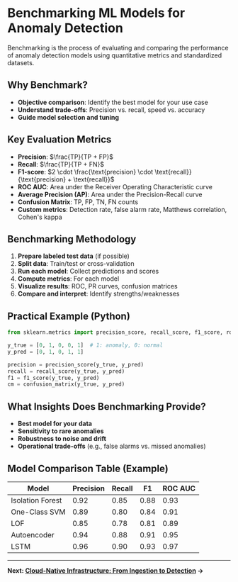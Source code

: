 # Benchmarking ML Models for Anomaly Detection

Benchmarking is the process of evaluating and comparing the performance of anomaly detection models using quantitative metrics and standardized datasets.

## Why Benchmark?
- **Objective comparison**: Identify the best model for your use case
- **Understand trade-offs**: Precision vs. recall, speed vs. accuracy
- **Guide model selection and tuning**

## Key Evaluation Metrics
- **Precision**: $\frac{TP}{TP + FP}$
- **Recall**: $\frac{TP}{TP + FN}$
- **F1-score**: $2 \cdot \frac{\text{precision} \cdot \text{recall}}{\text{precision} + \text{recall}}$
- **ROC AUC**: Area under the Receiver Operating Characteristic curve
- **Average Precision (AP)**: Area under the Precision-Recall curve
- **Confusion Matrix**: TP, FP, TN, FN counts
- **Custom metrics**: Detection rate, false alarm rate, Matthews correlation, Cohen's kappa

## Benchmarking Methodology
1. **Prepare labeled test data** (if possible)
2. **Split data**: Train/test or cross-validation
3. **Run each model**: Collect predictions and scores
4. **Compute metrics**: For each model
5. **Visualize results**: ROC, PR curves, confusion matrices
6. **Compare and interpret**: Identify strengths/weaknesses

## Practical Example (Python)
```python
from sklearn.metrics import precision_score, recall_score, f1_score, roc_auc_score, confusion_matrix

y_true = [0, 1, 0, 0, 1]  # 1: anomaly, 0: normal
y_pred = [0, 1, 0, 1, 1]

precision = precision_score(y_true, y_pred)
recall = recall_score(y_true, y_pred)
f1 = f1_score(y_true, y_pred)
cm = confusion_matrix(y_true, y_pred)
```

## What Insights Does Benchmarking Provide?
- **Best model for your data**
- **Sensitivity to rare anomalies**
- **Robustness to noise and drift**
- **Operational trade-offs** (e.g., false alarms vs. missed anomalies)

## Model Comparison Table (Example)
| Model              | Precision | Recall | F1   | ROC AUC |
|--------------------|-----------|--------|------|---------|
| Isolation Forest   | 0.92      | 0.85   | 0.88 | 0.93    |
| One-Class SVM      | 0.89      | 0.80   | 0.84 | 0.91    |
| LOF                | 0.85      | 0.78   | 0.81 | 0.89    |
| Autoencoder        | 0.94      | 0.88   | 0.91 | 0.95    |
| LSTM               | 0.96      | 0.90   | 0.93 | 0.97    |

---

**Next: [Cloud-Native Infrastructure: From Ingestion to Detection](infrastructure.md) →** 
